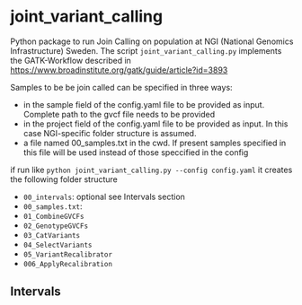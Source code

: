 # joint_variant_calling
Python package to run Join Calling on population at NGI (National Genomics Infrastructure) Sweden.
The script `joint_variant_calling.py` implements the GATK-Workflow described in 
https://www.broadinstitute.org/gatk/guide/article?id=3893

Samples to be be join called can be specified in three ways:
 - in the sample field of the config.yaml file to be provided as input. Complete path to the gvcf file needs to be provided
 - in the project field of the config.yaml file to be provided as input. In this case NGI-specific folder structure is assumed.
 - a file named 00_samples.txt in the cwd. If present samples specified in this file will be used instead of those speccified in the config

if run like
 ``` python joint_variant_calling.py --config config.yaml ```
it creates the following folder structure 
 - `00_intervals`: optional see Intervals section
 - `00_samples.txt`: 
 - `01_CombineGVCFs`
 - `02_GenotypeGVCFs`
 - `03_CatVariants`
 - `04_SelectVariants`
 - `05_VariantRecalibrator`
 - `006_ApplyRecalibration`


## Intervals
